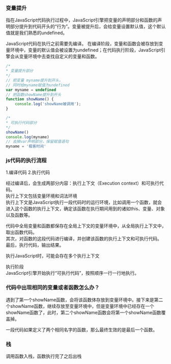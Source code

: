 
### 变量提升
指在JavaScript代码执行过程中，JavaScript引擎把变量的声明部分和函数的声明部分提升到代码开头的“行为”。变量被提升后，会给变量设置默认值，这个默认值就是我们熟悉的undefined。

JavaScript代码在执行之前需要先编译。 在编译阶段，变量和函数会被存放到变量环境中，变量的默认值会被设置为undefined；在代码执行阶段，JavaScript引擎会从变量环境中去查找自定义的变量和函数。

```js
/*
* 变量提升部分
*/
// 把变量 myname提升到开头，
// 同时给myname赋值为undefined
var myname = undefined
// 把函数showName提升到开头
function showName() {
    console.log('showName被调用');
}

/*
* 可执行代码部分
*/
showName()
console.log(myname)
// 去掉var声明部分，保留赋值语句
myname = '极客时间'
```

### js代码的执行流程
1.编译代码
2.执行代码

经过编译后，会生成两部分内容：执行上下文（Execution context）和可执行代码。<br>
执行上下文包括变量环境和词法环境<br>
执行上下文是JavaScript执行一段代码时的运行环境，比如调用一个函数，就会进入这个函数的执行上下文，确定该函数在执行期间用到的诸如this、变量、对象以及函数等。<br>

代码中全局变量和函数都保存在全局上下文的变量环境中，从全局执行上下文中，取出函数代码。<br>
其次，对函数的这段代码进行编译，并创建该函数的执行上下文和可执行代码。<br>
最后，执行代码，输出结果。<br>

执行JavaScript时，可能会存在多个执行上下文

执行阶段<br>
JavaScript引擎开始执行“可执行代码”，按照顺序一行一行地执行。<br>


### 代码中出现相同的变量或者函数怎么办？
遇到了第一个showName函数，会将该函数体存放到变量环境中。接下来是第二个showName函数，继续存放至变量环境中，但是变量环境中已经存在一个showName函数了，此时，第二个showName函数会将第一个showName函数覆盖掉。

一段代码如果定义了两个相同名字的函数，那么最终生效的是最后一个函数。


### 栈
调用函数入栈，函数执行完了之后出栈


 
